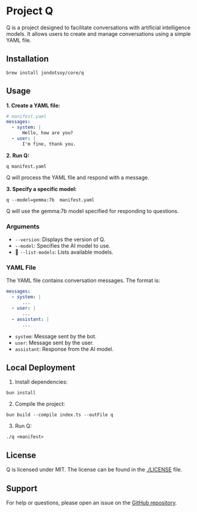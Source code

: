 # Project Q

Q is a project designed to facilitate conversations with artificial intelligence models. It allows users to create and manage conversations using a simple YAML file.

## Installation

```
brew install jondotsoy/core/q
```

## Usage

**1. Create a YAML file:**

```yaml
# manifest.yaml
messages:
  - system: |
      Hello, how are you?
  - user: |
      I'm fine, thank you.
```

**2. Run Q:**

```
q manifest.yaml
```

Q will process the YAML file and respond with a message.

**3. Specify a specific model:**

```
q --model=gemma:7b  manifest.yaml
```

Q will use the gemma:7b model specified for responding to questions.

### Arguments

- `--version`: Displays the version of Q.
- `--model`: Specifies the AI model to use.
- 🚧 `--list-models`: Lists available models.

### YAML File

The YAML file contains conversation messages. The format is:

```yaml
messages:
  - system: |
      ...
  - user: |
      ...
  - assistant: |
      ...
```

- `system`: Message sent by the bot.
- `user`: Message sent by the user.
- `assistant`: Response from the AI model.

## Local Deployment

1. Install dependencies:

```
bun install
```

2. Compile the project:

```
bun build --compile index.ts --outFile q
```

3. Run Q:

```
./q <manifest>
```

## License

Q is licensed under MIT. The license can be found in the [./LICENSE](./LICENSE) file.

## Support

For help or questions, please open an issue on the [GitHub repository](https://github.com/JonDotsoy/q-project/issues/new).
